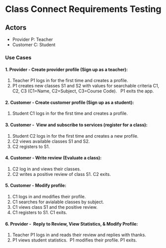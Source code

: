# Class Connect Requirements Testing
## Actors
- Provider P: Teacher
- Customer C: Student

### Use Cases
#### 1. Provider - Create provider profile (Sign up as a teacher):
1. Teacher P1 logs in for the first time and creates a profile.
2. P1 creates new classes S1 and S2 with values for searchable criteria C1, C2, C3 (C1=Name, C2=Subject, C3=Course Code).  
P1 exits the app.

#### 2. Customer - Create customer profile (Sign up as a student):
1. Student C1 logs in for the first time and creates a profile.

#### 3. Customer -  View and subscribe to services (register for a class):
1. Student C2 logs in for the first time and creates a new profile.
2. C2 views available classes S1 and S2.
3. C2 registers to S1.

#### 4. Customer - Write review (Evaluate a class):
1. C2 log in and views their classes.
2. C2 writes a positive review of class S1. C2 exits.

#### 5. Customer - Modify profile:
1. C1 logs in and modifies their profile.
2. C1 searches for avialable classes by subject.
3. C1 views class S1 and the positive review.
4. C1 registers to S1. C1 exits.

#### 6. Provider -  Reply to Review, View Statistics, & Modify Profile:
1. Teacher P1 logs in and reads their review and replies with thanks. 
2. P1 views student statistics.  P1 modifies their profile. P1 exits.
